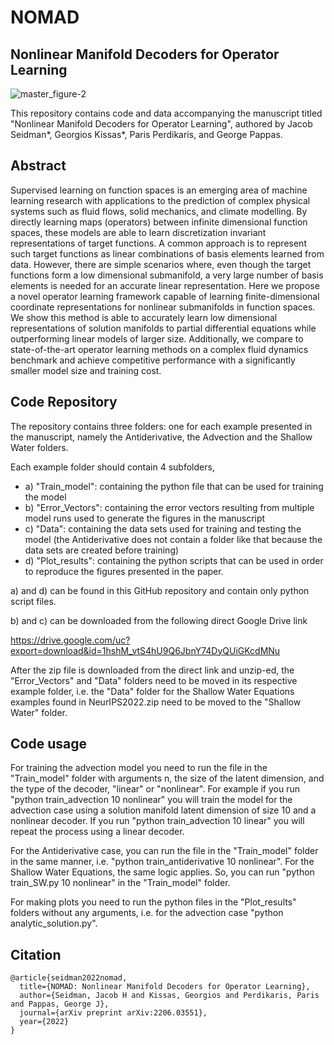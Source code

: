 # NOMAD
## Nonlinear Manifold Decoders for Operator Learning

![master_figure-2](https://user-images.githubusercontent.com/3844367/195421218-164f4be9-f258-4bed-acba-484d67cae7a3.png)

This repository contains code and data accompanying the manuscript titled "Nonlinear Manifold Decoders for Operator Learning", authored by Jacob Seidman*, Georgios Kissas*, Paris Perdikaris, and George Pappas.

## Abstract

Supervised learning on function spaces is an emerging area of machine learning research with applications to the prediction of complex physical systems such as fluid flows, solid mechanics, and climate modelling.  By directly learning maps (operators) between infinite dimensional function spaces, these models are able to learn discretization invariant representations of target functions.  A common approach is to represent such target functions as linear combinations of basis elements learned from data. However, there are simple scenarios where, even though the target functions form a low dimensional submanifold, a very large number of basis elements is needed for an accurate linear representation. Here we propose a novel operator learning framework capable of learning  finite-dimensional coordinate representations for nonlinear submanifolds in function spaces.  We show this method is able to accurately learn low dimensional representations of solution manifolds to partial differential equations while outperforming linear models of larger size.  Additionally, we compare to state-of-the-art operator learning methods on a complex fluid dynamics benchmark and achieve competitive performance with a significantly smaller model size and training cost.

## Code Repository

The repository contains three folders: one for each example presented in the manuscript, namely the Antiderivative, the Advection and the Shallow Water
folders. 

Each example folder should contain 4 subfolders,

- a) "Train_model": containing the python file that can be used for training the model
- b) "Error_Vectors": containing the error vectors resulting from multiple model runs used to generate the figures in the manuscript
- c) "Data": containing the data sets used for training and testing the model (the Antiderivative does not contain a folder like that
   because the data sets are created before training)
- d) "Plot_results": containing the python scripts that can be used in order to reproduce the figures presented in the paper.

a) and d) can be found in this GitHub repository and contain only python script files.

b) and c) can be downloaded from the following direct Google Drive link

https://drive.google.com/uc?export=download&id=1hshM_vtS4hU9Q6JbnY74DyQUiGKcdMNu

After the zip file is downloaded from the direct link and unzip-ed, the "Error_Vectors" and "Data" folders need to be moved in its respective example folder, i.e. the "Data" folder for the Shallow Water Equations examples found in NeurIPS2022.zip need to be moved to the "Shallow Water" folder.

## Code usage

For training the advection model you need to run the file in the "Train_model" folder with arguments n, the size of the latent dimension, and the type of the decoder, "linear" or "nonlinear". For example if you run "python train_advection 10 nonlinear" you will train the model for the advection case using a solution manifold latent dimension of size 10 and a nonlinear decoder. If you run "python train_advection 10 linear" you will repeat the process using a linear decoder.

For the Antiderivative case, you can run the file in the "Train_model" folder in the same manner, i.e. "python train_antiderivative 10 nonlinear". For the Shallow Water Equations, the same logic applies. So, you can run "python train_SW.py 10 nonlinear" in the "Train_model" folder.

For making plots you need to run the python files in the "Plot_results" folders without any arguments, i.e. for the advection case "python analytic_solution.py". 


## Citation

    @article{seidman2022nomad,
      title={NOMAD: Nonlinear Manifold Decoders for Operator Learning},
      author={Seidman, Jacob H and Kissas, Georgios and Perdikaris, Paris and Pappas, George J},
      journal={arXiv preprint arXiv:2206.03551},
      year={2022}
    }
